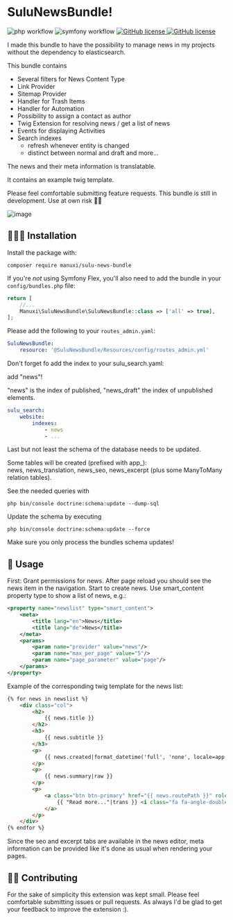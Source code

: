 # SuluNewsBundle!
![php workflow](https://github.com/manuxi/SuluNewsBundle/actions/workflows/php.yml/badge.svg)
![symfony workflow](https://github.com/manuxi/SuluNewsBundle/actions/workflows/symfony.yml/badge.svg)
<a href="https://github.com/manuxi/SuluNewsBundle/blob/main/LICENSE" target="_blank">
<img src="https://img.shields.io/github/license/manuxi/SuluNewsBundle" alt="GitHub license">
</a>
<a href="https://github.com/manuxi/SuluNewsBundle/tags" target="_blank">
<img src="https://img.shields.io/github/v/tag/manuxi/SuluNewsBundle" alt="GitHub license">
</a>

I made this bundle to have the possibility to manage news in my projects without the dependency to elasticsearch.

This bundle contains
- Several filters for News Content Type
- Link Provider
- Sitemap Provider
- Handler for Trash Items
- Handler for Automation
- Possibility to assign a contact as author
- Twig Extension for resolving news / get a list of news
- Events for displaying Activities
- Search indexes 
  - refresh whenever entity is changed
  - distinct between normal and draft
and more...

The news and their meta information is translatable. 

It contains an example twig template. 

Please feel comfortable submitting feature requests. 
This bundle is still in development. Use at own risk 🤞🏻

![image](https://github.com/user-attachments/assets/eae6259e-01c8-4e80-9613-b186687701b9)

## 👩🏻‍🏭 Installation
Install the package with:
```console
composer require manuxi/sulu-news-bundle
```
If you're *not* using Symfony Flex, you'll also
need to add the bundle in your `config/bundles.php` file:

```php
return [
    //...
    Manuxi\SuluNewsBundle\SuluNewsBundle::class => ['all' => true],
];
```
Please add the following to your `routes_admin.yaml`:
```yaml
SuluNewsBundle:
    resource: '@SuluNewsBundle/Resources/config/routes_admin.yml'
```
Don't forget fo add the index to your sulu_search.yaml:

add "news"!

"news" is the index of published, "news_draft" the index of unpublished elements.
```yaml
sulu_search:
    website:
        indexes:
            - news
            - ...
``` 
Last but not least the schema of the database needs to be updated.  

Some tables will be created (prefixed with app_):  
news, news_translation, news_seo, news_excerpt
(plus some ManyToMany relation tables).  

See the needed queries with
```
php bin/console doctrine:schema:update --dump-sql
```  
Update the schema by executing 
```
php bin/console doctrine:schema:update --force
```  

Make sure you only process the bundles schema updates!

## 🎣 Usage
First: Grant permissions for news. 
After page reload you should see the news item in the navigation. 
Start to create news.
Use smart_content property type to show a list of news, e.g.:
```xml
<property name="newslist" type="smart_content">
    <meta>
        <title lang="en">News</title>
        <title lang="de">News</title>
    </meta>
    <params>
        <param name="provider" value="news"/>
        <param name="max_per_page" value="5"/>
        <param name="page_parameter" value="page"/>
    </params>
</property>
```
Example of the corresponding twig template for the news list:
```html
{% for news in newslist %}
    <div class="col">
        <h2>
            {{ news.title }}
        </h2>
        <h3>
            {{ news.subtitle }}
        </h3>
        <p>
            {{ news.created|format_datetime('full', 'none', locale=app.request.getLocale()) }}
        </p>
        <p>
            {{ news.summary|raw }}
        </p>
        <p>
            <a class="btn btn-primary" href="{{ news.routePath }}" role="button">
                {{ "Read more..."|trans }} <i class="fa fa-angle-double-right"></i>
            </a>
        </p>
    </div>
{% endfor %}
```

Since the seo and excerpt tabs are available in the news editor, 
meta information can be provided like it's done as usual when rendering your pages. 

## 👩‍🍳 Contributing
For the sake of simplicity this extension was kept small.
Please feel comfortable submitting issues or pull requests. As always I'd be glad to get your feedback to improve the extension :).
